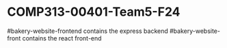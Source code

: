 # COMP313-00401-Team5-F24

#bakery-website-frontend contains the express backend
#bakery-website-front contains the react front-end
